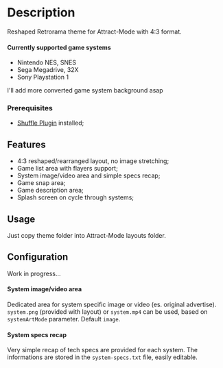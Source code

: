 # Description

Reshaped Retrorama theme for Attract-Mode with 4:3 format.

#### Currently supported game systems
* Nintendo  NES, SNES
* Sega Megadrive, 32X
* Sony Playstation 1

I'll add more converted game system background asap 

### Prerequisites
* [Shuffle Plugin](https://github.com/keilmillerjr/shuffle-module) installed;

## Features
* 4:3 reshaped/rearranged layout, no image stretching;
* Game list area with flayers support;
* System image/video area and simple specs recap;
* Game snap area;
* Game description area;
* Splash screen on cycle through systems;

## Usage
Just copy theme folder into Attract-Mode layouts folder.

## Configuration
Work in progress...

#### System image/video area
Dedicated area for system specific image or video (es. original advertise).
`system.png` (provided with layout) or `system.mp4` can be used, based on  `systemArtMode` parameter. Default `image`.

#### System specs recap
Very simple recap of tech specs are provided for each system. The informations are stored in the `system-specs.txt` file, easily editable.